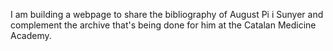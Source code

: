I am building a webpage to share the bibliography of August Pi i Sunyer and complement the archive that's being done for him at the Catalan Medicine Academy. 
